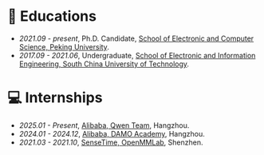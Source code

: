 
# 📖 Educations
- *2021.09 - present*, Ph.D. Candidate, [School of Electronic and Computer Science, Peking University](https://www.ece.pku.edu.cn/).
- *2017.09 - 2021.06*, Undergraduate, [School of Electronic and Information Engineering, South China University of Technology](https://www2.scut.edu.cn/ee/).

# 💻 Internships
- *2025.01 - Present*, [Alibaba, Qwen Team](https://tongyi.aliyun.com/welcome), Hangzhou.
- *2024.01 - 2024.12*, [Alibaba, DAMO Academy](https://damo.alibaba.com/), Hangzhou.
- *2021.03 - 2021.10*, [SenseTime, OpenMMLab](https://openmmlab.com/), Shenzhen.
